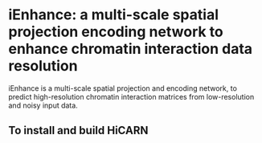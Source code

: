 # iEnhance: a multi-scale spatial projection encoding network to enhance chromatin interaction data resolution

iEnhance is a multi-scale spatial projection and encoding network, to predict high-resolution chromatin interaction matrices from low-resolution and noisy input data.

## To install and build HiCARN

